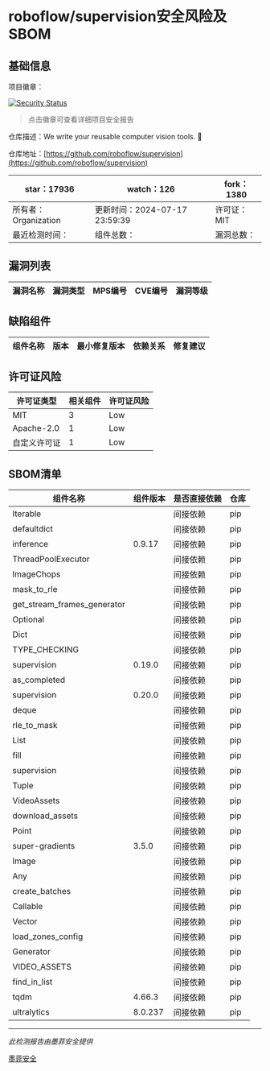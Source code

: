 # roboflow/supervision安全风险及SBOM

## 基础信息

项目徽章：

[![Security Status](https://www.murphysec.com/platform3/v31/badge/1813643270504804352.svg)](https://www.murphysec.com/console/report/1691876305259089920/1813643270504804352)

> 点击徽章可查看详细项目安全报告

仓库描述：We write your reusable computer vision tools. 💜

仓库地址：[https://github.com/roboflow/supervision](https://github.com/roboflow/supervision)

| star：17936 | watch：126 | fork：1380 |
| ----------- | -------------- | ------------ |
| 所有者：Organization | 更新时间：2024-07-17 23:59:39 | 许可证：MIT |
| 最近检测时间： | 组件总数： | 漏洞总数： |




## 漏洞列表

| 漏洞名称 | 漏洞类型 | MPS编号 | CVE编号 | 漏洞等级 |
| ------- | ------ | ------- | ------ | ----- |





## 缺陷组件

| 组件名称 | 版本 | 最小修复版本 | 依赖关系 | 修复建议 |
| -------- | ---- | ------------ | -------- | -------- |





## 许可证风险

| 许可证类型 | 相关组件 | 许可证风险 |
| ---------- | -------- | ---------- |
|MIT|3|Low|
|Apache-2.0|1|Low|
|自定义许可证|1|Low|




## SBOM清单

| 组件名称 | 组件版本 | 是否直接依赖 | 仓库 |
| -------- | -------- | ------------ | ---- |
|Iterable||间接依赖|pip|
|defaultdict||间接依赖|pip|
|inference|0.9.17|间接依赖|pip|
|ThreadPoolExecutor||间接依赖|pip|
|ImageChops||间接依赖|pip|
|mask_to_rle||间接依赖|pip|
|get_stream_frames_generator||间接依赖|pip|
|Optional||间接依赖|pip|
|Dict||间接依赖|pip|
|TYPE_CHECKING||间接依赖|pip|
|supervision|0.19.0|间接依赖|pip|
|as_completed||间接依赖|pip|
|supervision|0.20.0|间接依赖|pip|
|deque||间接依赖|pip|
|rle_to_mask||间接依赖|pip|
|List||间接依赖|pip|
|fill||间接依赖|pip|
|supervision||间接依赖|pip|
|Tuple||间接依赖|pip|
|VideoAssets||间接依赖|pip|
|download_assets||间接依赖|pip|
|Point||间接依赖|pip|
|super-gradients|3.5.0|间接依赖|pip|
|Image||间接依赖|pip|
|Any||间接依赖|pip|
|create_batches||间接依赖|pip|
|Callable||间接依赖|pip|
|Vector||间接依赖|pip|
|load_zones_config||间接依赖|pip|
|Generator||间接依赖|pip|
|VIDEO_ASSETS||间接依赖|pip|
|find_in_list||间接依赖|pip|
|tqdm|4.66.3|间接依赖|pip|
|ultralytics|8.0.237|间接依赖|pip|


------

*此检测报告由墨菲安全提供*

[墨菲安全](www.murphysec.com)